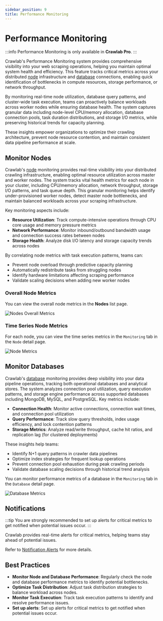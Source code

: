 ```yaml
---
sidebar_position: 9
title: Performance Monitoring
---
```


# Performance Monitoring

:::info
Performance Monitoring is only available in **Crawlab Pro**.
:::

Crawlab's Performance Monitoring system provides comprehensive visibility into your web scraping operations, helping you
maintain optimal system health and efficiency. This feature tracks critical metrics across your
distributed [node](../../concepts/node/index.md) infrastructure and [database](../database/index.md) connections,
enabling quick identification of bottlenecks in compute resources, storage performance, or network throughput.

By monitoring real-time node utilization, database query patterns, and cluster-wide task execution, teams can
proactively balance workloads across worker nodes while ensuring database health. The system captures granular data
including node-level CPU/memory allocation, database connection pools, task duration distributions, and storage I/O
metrics, while preserving historical trends for capacity planning.

These insights empower organizations to optimize their crawling architecture, prevent node resource contention, and
maintain consistent data pipeline performance at scale.

## Monitor Nodes

Crawlab's [node](../../concepts/node/index.md) monitoring provides real-time visibility into your distributed crawling
infrastructure, enabling optimal resource utilization across master and worker nodes. The system tracks vital health
metrics for each node in your cluster, including CPU/memory allocation, network throughput, storage I/O patterns, and
task queue depth. This granular monitoring helps identify under-provisioned worker nodes, detect master node
bottlenecks, and maintain balanced workloads across your scraping infrastructure.

Key monitoring aspects include:

- **Resource Utilization**: Track compute-intensive operations through CPU core usage and memory pressure metrics
- **Network Performance**: Monitor inbound/outbound bandwidth usage and connection success rates between nodes
- **Storage Health**: Analyze disk I/O latency and storage capacity trends across nodes

By correlating node metrics with task execution patterns, teams can:

- Prevent node overload through predictive capacity planning
- Automatically redistribute tasks from struggling nodes
- Identify hardware limitations affecting scraping performance
- Validate scaling decisions when adding new worker nodes

### Overall Node Metrics

You can view the overall node metrics in the **Nodes** list page.

![Nodes Overall Metrics](/img/guides/performance-monitoring/nodes-overall-metrics.png)

### Time Series Node Metrics

For each node, you can view the time series metrics in the `Monitoring` tab in the `Node` detail page.

![Node Metrics](/img/guides/performance-monitoring/node-metrics.png)

## Monitor Databases

Crawlab's [database](../database/index.md) monitoring provides deep visibility into your data pipeline operations,
tracking both operational databases and analytical stores. The system analyzes connection pool utilization, query
execution patterns, and storage engine performance across supported databases including MongoDB, MySQL, and PostgreSQL.
Key metrics include:

- **Connection Health**: Monitor active connections, connection wait times, and connection pool utilization
- **Query Performance**: Track slow query thresholds, index usage efficiency, and lock contention patterns
- **Storage Metrics**: Analyze read/write throughput, cache hit ratios, and replication lag (for clustered deployments)

These insights help teams:

- Identify N+1 query patterns in crawler data pipelines
- Optimize index strategies for frequent lookup operations
- Prevent connection pool exhaustion during peak crawling periods
- Validate database scaling decisions through historical trend analysis

You can monitor performance metrics of a database in the `Monitoring` tab in the `Database` detail page.

![Database Metrics](/img/guides/performance-monitoring/database-metrics.png)

## Notifications

:::tip
You are strongly recommended to set up alerts for critical metrics to get notified when potential issues occur.
:::

Crawlab provides real-time alerts for critical metrics, helping teams stay ahead of potential issues.

Refer to [Notification Alerts](../notifications/index.md#notification-alerts) for more details.

## Best Practices

- **Monitor Node and Database Performance**: Regularly check the node and database performance metrics to identify
  potential bottlenecks.
- **Optimize Task Distribution**: Adjust task distribution strategies to balance workload across nodes.
- **Monitor Task Execution**: Track task execution patterns to identify and resolve performance issues.
- **Set up alerts**: Set up alerts for critical metrics to get notified when potential issues occur.
